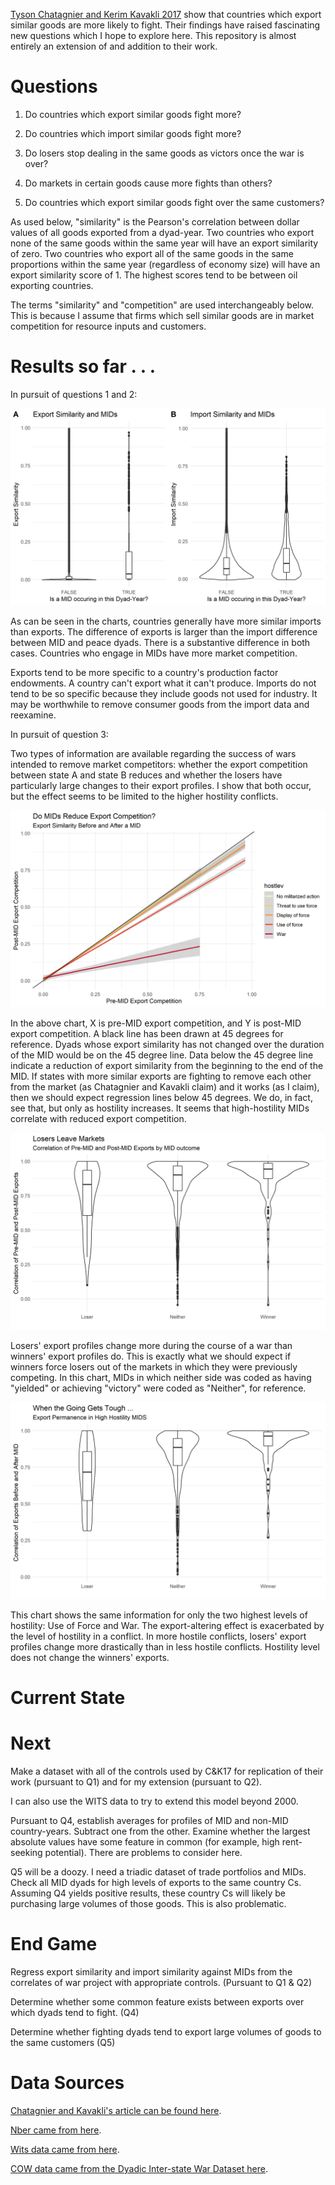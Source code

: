[Tyson Chatagnier and Kerim Kavakli 2017](https://journals.sagepub.com/doi/abs/10.1177/0022002715613565?journalCode=jcrb) show that countries which export similar goods are more likely to fight. Their findings have raised fascinating new questions which I hope to explore here. This repository is almost entirely an extension of and addition to their work.

# Questions
1) Do countries which export similar goods fight more?

2) Do countries which import similar goods fight more?

3) Do losers stop dealing in the same goods as victors once the war is over?

4) Do markets in certain goods cause more fights than others?

5) Do countries which export similar goods fight over the same customers?

As used below, "similarity" is the Pearson's correlation between dollar values of all goods exported from a dyad-year. Two countries who export none of the same goods within the same year will have an export similarity of zero. Two countries who export all of the same goods in the same proportions  within the same year (regardless of economy size) will have an export similarity score of 1. The highest scores tend to be between oil exporting countries. 

The terms "similarity" and "competition" are used interchangeably below. This is because I assume that firms which sell similar goods are in market competition for resource inputs and customers.

# Results so far . . .

In pursuit of questions 1 and 2:

![](https://github.com/Chris-FSU/Trade.War/blob/master/fig/ExpImpSim.png)

As can be seen in the charts, countries generally have more similar imports than exports. The difference of exports is larger than the import difference between MID and peace dyads. There is a substantive difference in both cases. Countries who engage in MIDs have more market competition.

Exports tend to be more specific to a country's production factor endowments. A country can't export what it can't produce. Imports do not tend to be so specific because they include goods not used for industry. It may be worthwhile to remove consumer goods from the import data and reexamine.

In pursuit of question 3:

Two types of information are available regarding the success of wars intended to remove market competitors: whether the export competition between state A and state B reduces and whether the losers have particularly large changes to their export profiles. I show that both occur, but the effect seems to be limited to the higher hostility conflicts.

![](https://github.com/Chris-FSU/Trade.War/blob/master/fig/ExpChangeHost1.png)

In the above chart, X is pre-MID export competition, and Y is post-MID export competition. A black line has been drawn at 45 degrees for reference. Dyads whose export similarity has not changed over the duration of the MID would be on the 45 degree line. Data below the 45 degree line indicate a reduction of export similarity from the beginning to the end of the MID. If states with more similar exports are fighting to remove each other from the market (as Chatagnier and Kavakli claim) and it works (as I claim), then we should expect regression lines below 45 degrees. We do, in fact, see that, but only as hostility increases. It seems that high-hostility MIDs correlate with reduced export competition.

![](https://github.com/Chris-FSU/Trade.War/blob/master/fig/LosersWeep.png)

Losers' export profiles change more during the course of a war than winners' export profiles do. This is exactly what we should expect if winners force losers out of the markets in which they were previously competing. In this chart, MIDs in which neither side was coded as having "yielded" or achieving "victory" were coded as "Neither", for reference.

![](https://github.com/Chris-FSU/Trade.War/blob/master/fig/LosersWeepHarder.png)

This chart shows the same information for only the two highest levels of hostility: Use of Force and War. The export-altering effect is exacerbated by the level of hostility in a conflict. In more hostile conflicts, losers' export profiles change more drastically than in less hostile conflicts. Hostility level does not change the winners' exports.

# Current State

# Next

Make a dataset with all of the controls used by C&K17 for replication of their work (pursuant to Q1) and for my extension (pursuant to Q2).

I can also use the WITS data to try to extend this model beyond 2000.

Pursuant to Q4, establish averages for profiles of MID and non-MID country-years. Subtract one from the other. Examine whether the largest absolute values have some feature in common (for example, high rent-seeking potential). There are problems to consider here.

Q5 will be a doozy. I need a triadic dataset of trade portfolios and MIDs. Check all MID dyads for high levels of exports to the same country Cs. Assuming Q4 yields positive results, these country Cs will likely be purchasing large volumes of those goods. This is also problematic. 

# End Game
Regress export similarity and import similarity against MIDs from the correlates of war project with appropriate controls. (Pursuant to Q1 & Q2)

Determine whether some common feature exists between exports over which dyads tend to fight. (Q4)

Determine whether fighting dyads tend to export large volumes of goods to the same customers (Q5)

# Data Sources
[Chatagnier and Kavakli's article can be found here](https://journals.sagepub.com/doi/abs/10.1177/0022002715613565?journalCode=jcrb).

[Nber came from here](https://cid.econ.ucdavis.edu/nberus.html).

[Wits data came from here](http://wits.worldbank.org/WITS/WITS/AdvanceQuery/RawTradeData/QueryDefinition.aspx?Page=RawTradeData).

[COW data came from the Dyadic Inter-state War Dataset here](https://correlatesofwar.org/data-sets/COW-war).